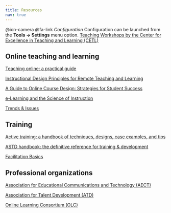 ```yaml
---
title: Resources
nav: true
---
```


@icn-camera
@fa-link
<i class="fa fa-link">Configuration</i> 
Configuration can be launched from the **Tools -> Settings** menu option.
<a href="https://www.webpages.uidaho.edu/cetl/workshops/" target="_blank">Teaching Workshops by the Center for Excellence in Teaching and Learning (CETL)</a>

## Online teaching and learning 
<a href="https://alliance-primo.hosted.exlibrisgroup.com/permalink/f/m1uotc/CP51292762730001451" target="_blank">Teaching online: a practical guide</a>

<a href="https://www.fi.ncsu.edu/resources/instructional-design-principles-for-remote-teaching-and-learning/" target="_blank">Instructional Design Principles for Remote Teaching and Learning</a>

<a href="https://alliance-primo.hosted.exlibrisgroup.com/permalink/f/m1uotc/CP51248643820001451" target="_blank">A Guide to Online Course Design: Strategies for Student Success</a>

<a href="https://alliance-primo.hosted.exlibrisgroup.com/permalink/f/m1uotc/CP71248634710001451" target="_blank">e-Learning and the Science of Instruction</a>

<a href="https://trendsandissues.com/" target="_blank">Trends & Issues</a>

## Training
<a href="https://alliance-primo.hosted.exlibrisgroup.com/permalink/f/m1uotc/CP51248529910001451" target="_blank">Active training: a handbook of techniques, designs, case examples, and tips</a>

<a href=" https://alliance-primo.hosted.exlibrisgroup.com/permalink/f/1bsq4kj/TN_cdi_safari_books_9781607285618" target="_blank">ASTD handbook: the definitive reference for training & development</a>

<a href=" https://alliance-primo.hosted.exlibrisgroup.com/permalink/f/m1uotc/CP71317290090001451" target="_blank">Facilitation Basics</a>

## Professional organizations 
<a href="http://www.aect.org/" target="_blank">Association for Educational Communications and Technology (AECT)</a>

<a href="https://www.td.org/" target="_blank">Association for Talent Development (ATD)</a>

<a href="http://onlinelearningconsortium.org/" target="_blank">Online Learning Consortium (OLC)</a>

